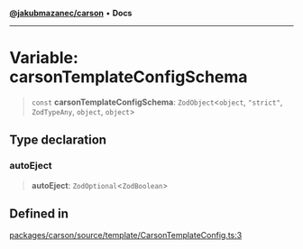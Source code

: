 [**@jakubmazanec/carson**](../README.md) • **Docs**

---

# Variable: carsonTemplateConfigSchema

> `const` **carsonTemplateConfigSchema**: `ZodObject`\<`object`, `"strict"`, `ZodTypeAny`, `object`,
> `object`\>

## Type declaration

### autoEject

> **autoEject**: `ZodOptional`\<`ZodBoolean`\>

## Defined in

[packages/carson/source/template/CarsonTemplateConfig.ts:3](https://github.com/jakubmazanec/tools/blob/4ad59c6b8eb7868ab1902d25f4c1aae28b28a6e4/packages/carson/source/template/CarsonTemplateConfig.ts#L3)
